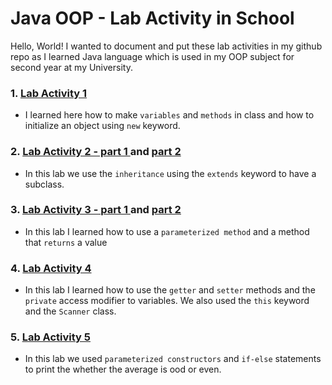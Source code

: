 
# Java OOP - Lab Activity in School
Hello, World! I wanted to document and put these lab activities in my github repo as I learned Java language which is used in my OOP subject for second year at my University.

### 1. [Lab Activity 1](lab_act_files/Lab1.java) 
 
   - I learned here how to make `variables` and `methods` in class and how to initialize an object using `new` keyword.

### 2. [Lab Activity 2 - part 1 ](lab_act_files/Lab2.java) and [part 2](lab_act_files/Lab2_1.java) 
   - In this lab we use the `inheritance` using the `extends` keyword to have a subclass.

### 3. [Lab Activity 3 - part 1 ](lab_act_files/Lab3.java) and [part 2](lab_act_files/Lab3_1.java) 
- In this lab I learned how to use a `parameterized method` and a method that `returns` a value

### 4. [Lab Activity 4](lab_act_files/Lab4.java) 
- In this lab I learned how to use the `getter` and `setter` methods and the `private` access modifier to variables. We also used the `this` keyword and the `Scanner` class.

### 5. [Lab Activity 5](lab_act_files/Lab5.java) 
- In this lab we used `parameterized constructors` and `if-else` statements to print the whether the average is ood or even.


